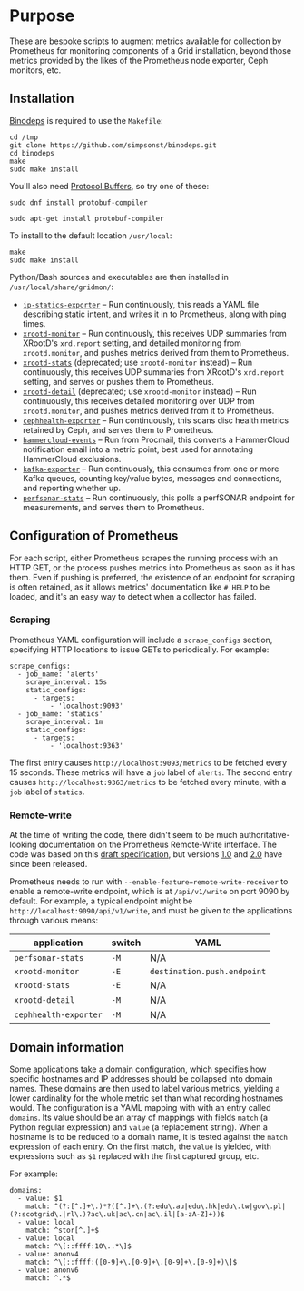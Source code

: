 # Purpose

These are bespoke scripts to augment metrics available for collection by Prometheus for monitoring components of a Grid installation, beyond those metrics provided by the likes of the Prometheus node exporter, Ceph monitors, etc.

## Installation

[Binodeps](https://github.com/simpsonst/binodeps) is required to use the `Makefile`:

```
cd /tmp
git clone https://github.com/simpsonst/binodeps.git
cd binodeps
make
sudo make install
```

You'll also need [Protocol Buffers](https://developers.google.com/protocol-buffers), so try one of these:

```
sudo dnf install protobuf-compiler
```

```
sudo apt-get install protobuf-compiler
```

To install to the default location `/usr/local`:

```
make
sudo make install
```

Python/Bash sources and executables are then installed in `/usr/local/share/gridmon/`:

- [`ip-statics-exporter`](static.md) &ndash; Run continuously, this reads a YAML file describing static intent, and writes it in to Prometheus, along with ping times.
- [`xrootd-monitor`](xrootd.md) &ndash; Run continuously, this receives UDP summaries from XRootD's `xrd.report` setting, and detailed monitoring from `xrootd.monitor`, and pushes metrics derived from them to Prometheus.
- [`xrootd-stats`](xrootd-summary.md) (deprecated; use `xrootd-monitor` instead) &ndash; Run continuously, this receives UDP summaries from XRootD's `xrd.report` setting, and serves or pushes them to Prometheus.
- [`xrootd-detail`](xrootd-detail.md) (deprecated; use `xrootd-monitor` instead) &ndash; Run continuously, this receives detailed monitoring over UDP from `xrootd.monitor`, and pushes metrics derived from it to Prometheus.
- [`cephhealth-exporter`](cephhealth.md) &ndash; Run continuously, this scans disc health metrics retained by Ceph, and serves them to Prometheus.
- [`hammercloud-events`](hammercloud.md) &ndash; Run from Procmail, this converts a HammerCloud notification email into a metric point, best used for annotating HammerCloud exclusions.
- [`kafka-exporter`](kafka.md) &ndash; Run continuously, this consumes from one or more Kafka queues, counting key/value bytes, messages and connections, and reporting whether up.
- [`perfsonar-stats`](perfsonar.md) &ndash; Run continuously, this polls a perfSONAR endpoint for measurements, and serves them to Prometheus.
<!-- - `static-metrics` (deprecated; use `ip-statics-exporter` instead) &ndash; Run as a cronjob, this generates a file holding Prometheus metrics describing static intent, and bungs in some ping times just for the sake of high coupling and low cohesion. -->



## Configuration of Prometheus

For each script, either Prometheus scrapes the running process with an HTTP GET, or the process pushes metrics into Prometheus as soon as it has them.
Even if pushing is preferred, the existence of an endpoint for scraping is often retained, as it allows metrics' documentation like `# HELP` to be loaded, and it's an easy way to detect when a collector has failed.

### Scraping

Prometheus YAML configuration will include a `scrape_configs` section, specifying HTTP locations to issue GETs to periodically.
For example:

```
scrape_configs:
  - job_name: 'alerts'
    scrape_interval: 15s
    static_configs:
      - targets:
          - 'localhost:9093'
  - job_name: 'statics'
    scrape_interval: 1m
    static_configs:
      - targets:
          - 'localhost:9363'
```

The first entry causes `http://localhost:9093/metrics` to be fetched every 15 seconds.
These metrics will have a `job` label of `alerts`.
The second entry causes `http://localhost:9363/metrics` to be fetched every minute, with a `job` label of `statics`.


### Remote-write

At the time of writing the code, there didn't seem to be much authoritative-looking documentation on the Prometheus Remote-Write interface.
The code was based on this [draft specification](https://docs.google.com/document/d/1LPhVRSFkGNSuU1fBd81ulhsCPR4hkSZyyBj1SZ8fWOM/edit#), but versions [1.0](https://prometheus.io/docs/specs/prw/remote_write_spec/) and [2.0](https://prometheus.io/docs/specs/prw/remote_write_spec_2_0/) have since been released.

Prometheus needs to run with `--enable-feature=remote-write-receiver` to enable a remote-write endpoint, which is at `/api/v1/write` on port 9090 by default.
For example, a typical endpoint might be `http://localhost:9090/api/v1/write`, and must be given to the applications through various means:

| application | switch | YAML |
|-------------|--------|------|
| `perfsonar-stats` | `-M` | N/A |
| `xrootd-monitor` | `-E` | `destination.push.endpoint` |
| `xrootd-stats` | `-E` | N/A |
| `xrootd-detail` | `-M` | N/A |
| `cephhealth-exporter` | `-M` | N/A |

## Domain information

Some applications take a domain configuration, which specifies how specific hostnames and IP addresses should be collapsed into domain names.
These domains are then used to label various metrics, yielding a lower cardinality for the whole metric set than what recording hostnames would.
The configuration is a YAML mapping with with an entry called `domains`.
Its value should be an array of mappings with fields `match` (a Python regular expression) and `value` (a replacement string).
When a hostname is to be reduced to a domain name, it is tested against the `match` expression of each entry.
On the first match, the `value` is yielded, with expressions such as `$1` replaced with the first captured group, etc.

For example:

```
domains:
  - value: $1
    match: ^(?:[^.]+\.)*?([^.]+\.(?:edu\.au|edu\.hk|edu\.tw|gov\.pl|(?:scotgrid\.|rl\.)?ac\.uk|ac\.cn|ac\.il|[a-zA-Z]+))$
  - value: local
    match: ^stor[^.]+$
  - value: local
    match: ^\[::ffff:10\..*\]$
  - value: anonv4
    match: ^\[::ffff:([0-9]+\.[0-9]+\.[0-9]+\.[0-9]+)\]$
  - value: anonv6
    match: ^.*$
```

